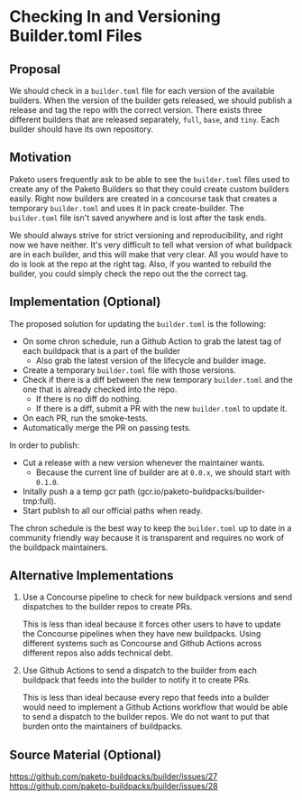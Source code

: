 # Checking In and Versioning Builder.toml Files

## Proposal

We should check in a `builder.toml` file for each version of the available
builders. When the version of the builder gets released, we should publish a
release and tag the repo with the correct version. There exists three different
builders that are released separately, `full`, `base`, and `tiny`. Each builder
should have its own repository.

## Motivation

Paketo users frequently ask to be able to see the `builder.toml` files used to
create any of the Paketo Builders so that they could create custom builders
easily. Right now builders are created in a concourse task that creates a
temporary `builder.toml` and uses it in pack create-builder. The `builder.toml`
file isn't saved anywhere and is lost after the task ends.

We should always strive for strict versioning and reproducibility, and right
now we have neither. It's very difficult to tell what version of what buildpack
are in each builder, and this will make that very clear. All you would have to
do is look at the repo at the right tag. Also, if you wanted to rebuild the
builder, you could simply check the repo out the the correct tag.

## Implementation (Optional)

The proposed solution for updating the `builder.toml` is the following:
* On some chron schedule, run a Github Action to grab the latest tag of each
  buildpack that is a part of the builder
  * Also grab the latest version of the lifecycle and builder image.
* Create a temporary `builder.toml` file with those versions.
* Check if there is a diff between the new temporary `builder.toml` and the one
  that is already checked into the repo.
  * If there is no diff do nothing.
  * If there is a diff,  submit a PR with the new `builder.toml` to update it.
* On each PR, run the smoke-tests.
* Automatically merge the PR on passing tests.

In order to publish:
* Cut a release with a new version whenever the maintainer wants.
  * Because the current line of builder are at `0.0.x`, we should start with
    `0.1.0`.
* Initally push a a temp gcr path (gcr.io/paketo-buildpacks/builder-tmp:full).
* Start publish to all our official paths when ready.

The chron schedule is the best way to keep the `builder.toml` up to date in a
community friendly way because it is transparent and requires no work of the
buildpack maintainers.

## Alternative Implementations

1. Use a Concourse pipeline to check for new buildpack versions and send
   dispatches to the builder repos to create PRs.

   This is less than ideal because it forces other users to have to update the
   Concourse pipelines when they have new buildpacks. Using different systems
   such as Concourse and Github Actions across different repos also adds
   technical debt.

2. Use Github Actions to send a dispatch to the builder from each buildpack
   that feeds into the builder to notify it to create PRs.

   This is less than ideal because every repo that feeds into a builder would
   need to implement a Github Actions workflow that would be able to send a
   dispatch to the builder repos. We do not want to put that burden onto the
   maintainers of buildpacks.

## Source Material (Optional)

https://github.com/paketo-buildpacks/builder/issues/27
https://github.com/paketo-buildpacks/builder/issues/28
